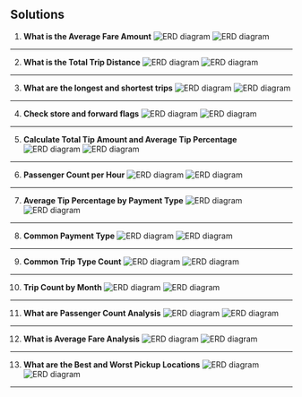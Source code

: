 ## Solutions

1. **What is the Average Fare Amount**
![ERD diagram](images/1.png)
![ERD diagram](images/1a.png)
***
2. **What is the Total Trip Distance**
![ERD diagram](images/2.png)
![ERD diagram](images/2a.png)
***
3. **What are the longest and shortest trips**
![ERD diagram](images/3.png)
![ERD diagram](images/3a.png)
***
4. **Check store and forward flags**
![ERD diagram](images/4.png)
![ERD diagram](images/4a.png)
***   
5. **Calculate Total Tip Amount and Average Tip Percentage**
![ERD diagram](images/5.png)
![ERD diagram](images/5a.png)
***
6. **Passenger Count per Hour**
![ERD diagram](images/6.png)
![ERD diagram](images/6a.png)
***
7. **Average Tip Percentage by Payment Type**
![ERD diagram](images/7.png)
![ERD diagram](images/7a.png)
***
8. **Common Payment Type**
![ERD diagram](images/8.png)
![ERD diagram](images/8a.png)
***
9.  **Common Trip Type Count**
![ERD diagram](images/9.png)
![ERD diagram](images/9a.png)
***
10. **Trip Count by Month**
![ERD diagram](images/10.png)
![ERD diagram](images/10a.png)
***
11. **What are Passenger Count Analysis**
![ERD diagram](images/11.png)
![ERD diagram](images/11a.png)
***
12. **What is Average Fare Analysis**
![ERD diagram](images/12.png)
![ERD diagram](images/12a.png)
***
13. **What are the Best and Worst Pickup Locations**
![ERD diagram](images/13.png)
![ERD diagram](images/13a.png)
***
